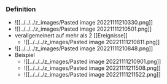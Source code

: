 ### Definition
+ ![[../../../z_images/Pasted image 20221111210330.png]]
+ ![[../../../z_images/Pasted image 20221111210501.png]]
+ verallgemeinert auf mehr als 2 [[Ereignisse]]
	+ ![[../../../z_images/Pasted image 20221111210811.png]]
+ ![[../../../z_images/Pasted image 20221111210848.png]]
+ Beispiel
	+ ![[../../../z_images/Pasted image 20221111210901.png]]
	+ ![[../../../z_images/Pasted image 20221111211508.png]]
	+ ![[../../../z_images/Pasted image 20221111211522.png]]
